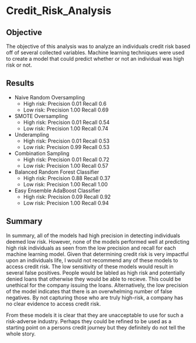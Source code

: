 # Credit_Risk_Analysis

## Objective
The objective of this analysis was to analyze an individuals credit risk based off of several collected variables.  Machine learning techniques were used to create a model that could predict whether or not an individual was high risk or not.

## Results
* Naive Random Oversampling
  * High risk: Precision 0.01 Recall 0.6
  * Low risk: Precision 1.00 Recall 0.69
* SMOTE Oversampling
  * High risk: Precision 0.01 Recall 0.54
  * Low risk: Precision 1.00 Recall 0.74
* Underampling
  * High risk: Precision 0.01 Recall 0.53
  * Low risk: Precision 0.99 Recall 0.53
* Combination Sampling
  * High risk: Precision 0.01 Recall 0.72
  * Low risk: Precision 1.00 Recall 0.57
* Balanced Random Forest Classifier
  * High risk: Precision 0.88 Recall 0.37
  * Low risk: Precision 1.00 Recall 1.00
* Easy Ensemble AdaBoost Classifier
  * High risk: Precision 0.09 Recall 0.92
  * Low risk: Precision 1.00 Recall 0.94

## Summary
In summary, all of the models had high precision in detecting individuals deemed low risk.  However, none of the models performed well at predicting high risk individuals as seen from the low precision and recall for each machine learning model.  Given that determining credit risk is very impactful upon an individuals life, I would not recommend any of these models to access credit risk.  The low sensitivity of these models would result in several false positives.  People would be labled as high risk and potentially denied loans that otherwise they would be able to recieve.  This could be unethical for the company issuing the loans.  Alternatively, the low precision of the model indicates that there is an overwhelming number of false negatives.  By not capturing those who are truly high-risk, a company has no clear evidence to access credit risk. 

From these models it is clear that they are unacceptable to use for such a risk-adverse industry.  Perhaps they could be refined to be used as a starting point on a persons credit journey but they definitely do not tell the whole story.
